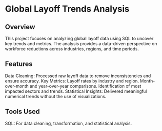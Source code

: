 # Global Layoff Trends Analysis
## Overview
This project focuses on analyzing global layoff data using SQL to uncover key trends and metrics. The analysis provides a data-driven perspective on workforce reductions across industries, regions, and time periods.

## Features
Data Cleaning: Processed raw layoff data to remove inconsistencies and ensure accuracy.
Key Metrics:
Layoff rates by industry and region.
Month-over-month and year-over-year comparisons.
Identification of most impacted sectors and trends.
Statistical Insights: Delivered meaningful numerical trends without the use of visualizations.

## Tools Used
SQL: For data cleaning, transformation, and statistical analysis.
